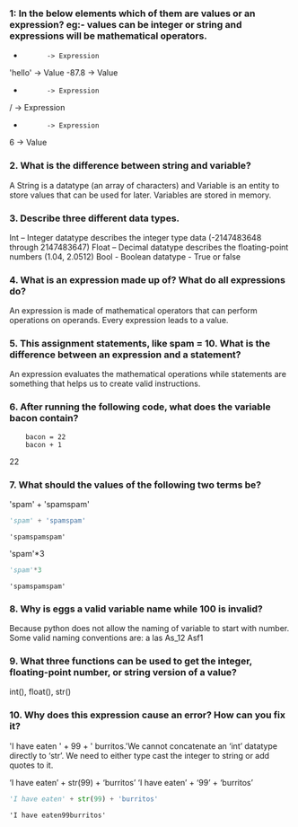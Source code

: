 ### 1: In the below elements which of them are values or an expression? eg:- values can be integer or string and expressions will be mathematical operators.
* 			-> Expression
'hello' 	-> Value
-87.8  		-> Value
- 			-> Expression
/ 			-> Expression
+			-> Expression
6 			-> Value

### 2. What is the difference between string and variable?
A String is a datatype (an array of characters) and Variable is an entity to store values that can be used for later. Variables are stored in memory. 
### 3. Describe three different data types.
Int – Integer datatype describes the integer type data (-2147483648 through 2147483647)
Float – Decimal datatype describes the floating-point numbers (1.04, 2.0512)
Bool - Boolean datatype - True or false
### 4. What is an expression made up of? What do all expressions do?
An expression is made of mathematical operators that can perform operations on operands. Every expression leads to a value.
### 5. This assignment statements, like spam = 10. What is the difference between an expression and a statement?
An expression evaluates the mathematical operations while statements are something that helps us to create valid instructions.
### 6. After running the following code, what does the variable bacon contain?
        bacon = 22
        bacon + 1

22
### 7. What should the values of the following two terms be?
'spam' + 'spamspam'

```python
'spam' + 'spamspam'
```




    'spamspamspam'


'spam'*3

```python
'spam'*3
```




    'spamspamspam'



### 8. Why is eggs a valid variable name while 100 is invalid?
Because python does not allow the naming of variable to start with number.
Some valid naming conventions are: 
a 
las
As_12
Asf1
### 9. What three functions can be used to get the integer, floating-point number, or string version of a value?
int(), float(), str()
### 10. Why does this expression cause an error? How can you fix it?
'I have eaten ' + 99 + ' burritos.'We cannot concatenate an ‘int’ datatype directly to ‘str’. We need to either type cast the integer to string or add quotes to it.

‘I have eaten’ + str(99) + ‘burritos’
‘I have eaten’ + ‘99’ + ‘burritos’

```python
'I have eaten' + str(99) + 'burritos'
```




    'I have eaten99burritos'




```python

```
